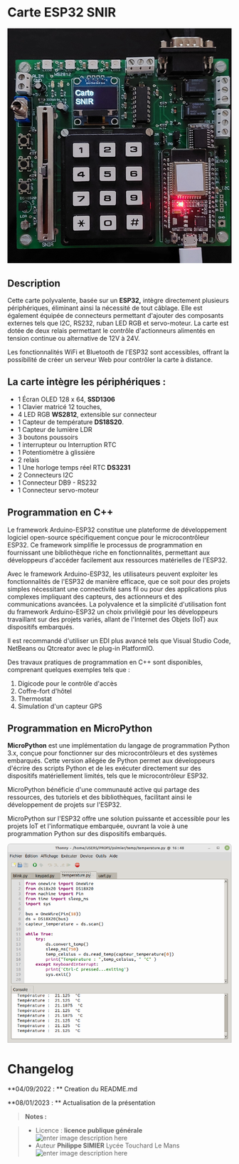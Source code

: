 ﻿# Carte ESP32 SNIR  
![le clavier](/carte_snir.jpg) 
## Description

Cette carte polyvalente, basée sur un **ESP32,** intègre directement plusieurs périphériques, éliminant ainsi la nécessité de tout câblage. Elle est également équipée de connecteurs permettant d'ajouter des composants externes tels que I2C, RS232, ruban LED RGB et servo-moteur. La carte est dotée de deux relais permettant le contrôle d'actionneurs alimentés en tension continue ou alternative de 12V à 24V.

Les fonctionnalités WiFi et Bluetooth de l'ESP32 sont accessibles, offrant la possibilité de créer un serveur Web pour contrôler la carte à distance.


## La carte intègre les périphériques :

 -  1 Écran OLED 128 x 64,  **SSD1306**
 -  1 Clavier matricé 12 touches,
 -  4 LED RGB **WS2812**, extensible sur connecteur
 -  1 Capteur de température **DS18S20**.
 -  1 Capteur de lumière LDR
 -  3 boutons poussoirs 
 -  1 interrupteur  ou Interruption RTC
 -  1 Potentiomètre à glissière
 -  2 relais 
 -  1 Une horloge temps réel RTC **DS3231** 
 -  2 Connecteurs I2C 
 -  1 Connecteur DB9 - RS232 
 -  1 Connecteur servo-moteur

## Programmation en C++
  
Le framework Arduino-ESP32 constitue une plateforme de développement logiciel open-source spécifiquement conçue pour le microcontrôleur ESP32. 
Ce framework simplifie le processus de programmation en fournissant une bibliothèque riche en fonctionnalités, permettant aux développeurs d'accéder facilement aux ressources matérielles de l'ESP32. 

Avec le framework Arduino-ESP32, les utilisateurs peuvent exploiter les fonctionnalités de l'ESP32 de manière efficace, que ce soit pour des projets simples nécessitant une connectivité sans fil ou pour des applications plus complexes impliquant des capteurs, des actionneurs et des communications avancées. La polyvalence et la simplicité d'utilisation font du framework Arduino-ESP32 un choix privilégié pour les développeurs travaillant sur des projets variés, allant de l'Internet des Objets (IoT) aux dispositifs embarqués.

Il est recommandé d'utiliser un EDI plus avancé tels que Visual Studio Code, NetBeans ou Qtcreator avec le plug-in PlatformIO. 

Des travaux pratiques de programmation en C++ sont disponibles, comprenant quelques exemples tels que :

1.  Digicode pour le contrôle d'accès 
2.  Coffre-fort d'hôtel
3. Thermostat
4.  Simulation d'un capteur GPS

## Programmation en MicroPython

**MicroPython** est une implémentation du langage de programmation Python 3.x, conçue pour fonctionner sur des microcontrôleurs et des systèmes embarqués. Cette version allégée de Python permet aux développeurs d'écrire des scripts Python et de les exécuter directement sur des dispositifs matériellement limités, tels que le microcontrôleur ESP32.

MicroPython bénéficie d'une communauté active qui partage des ressources, des tutoriels et des bibliothèques, facilitant ainsi le développement de projets sur l'ESP32.

MicroPython sur l'ESP32 offre une solution puissante et accessible pour les projets IoT et l'informatique embarquée, ouvrant la voie à une programmation Python sur des dispositifs embarqués.

![EDI Thonny](/EDI_Thonny.png) 




# Changelog

**04/09/2022 : ** Creation du README.md 

**08/01/2023 : ** Actualisation de la présentation

> **Notes :**


> - Licence : **licence publique générale** ![enter image description here](https://img.shields.io/badge/licence-GPL-green.svg)
> - Auteur **Philippe SIMIER** Lycée Touchard Le Mans
>  ![enter image description here](https://img.shields.io/badge/built-passing-green.svg)

<!-- TOOLBOX 

Génération des badges : https://shields.io/
Génération de ce fichier : https://stackedit.io/editor#


